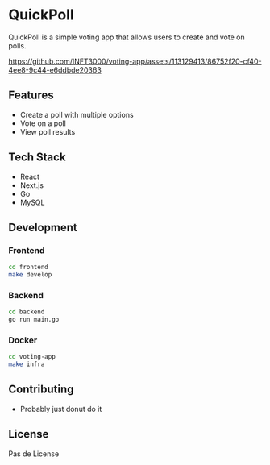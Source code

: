 # QuickPoll

QuickPoll is a simple voting app that allows users to create and vote on polls.



https://github.com/INFT3000/voting-app/assets/113129413/86752f20-cf40-4ee8-9c44-e6ddbde20363



## Features

- Create a poll with multiple options
- Vote on a poll
- View poll results

## Tech Stack

- React
- Next.js
- Go
- MySQL

## Development

### Frontend
  
  ```bash
  cd frontend
  make develop
  ```

### Backend

  ```bash
  cd backend
  go run main.go
  ```

  ### Docker

  ```bash
  cd voting-app
  make infra
  ```

  ## Contributing

  - Probably just donut do it 

  ## License

  Pas de License

